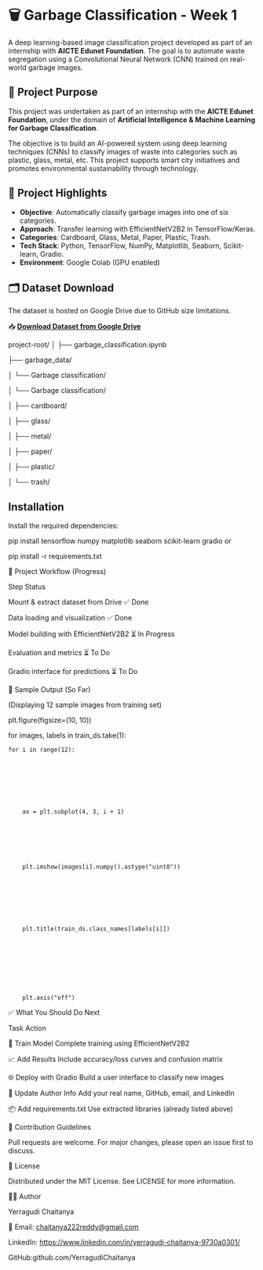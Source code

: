 # 🗑️ Garbage Classification - Week 1

A deep learning-based image classification project developed as part of an internship with **AICTE Edunet Foundation**. The goal is to automate waste segregation using a Convolutional Neural Network (CNN) trained on real-world garbage images.











## 🎯 Project Purpose

This project was undertaken as part of an internship with the **AICTE Edunet Foundation**, under the domain of **Artificial Intelligence & Machine Learning for Garbage Classification**.

The objective is to build an AI-powered system using deep learning techniques (CNNs) to classify images of waste into categories such as plastic, glass, metal, etc. This project supports smart city initiatives and promotes environmental sustainability through technology.







## 📌 Project Highlights

- **Objective**: Automatically classify garbage images into one of six categories.
- **Approach**: Transfer learning with EfficientNetV2B2 in TensorFlow/Keras.
- **Categories**: Cardboard, Glass, Metal, Paper, Plastic, Trash.
- **Tech Stack**: Python, TensorFlow, NumPy, Matplotlib, Seaborn, Scikit-learn, Gradio.
- **Environment**: Google Colab (GPU enabled)






## 🗂️ Dataset Download

The dataset is hosted on Google Drive due to GitHub size limitations.

📥 **[Download Dataset from Google Drive](https://drive.google.com/uc?export=download&id=1JRRR4mWA3jhSJl3GPeCY9ZxZ4pdEHQtT)**






project-root/
│
├── garbage_classification.ipynb





├── garbage_data/



 
│ └── Garbage classification/





│ └── Garbage classification/





│ ├── cardboard/





│ ├── glass/







│ ├── metal/







│ ├── paper/









│ ├── plastic/













│ └── trash/





##  Installation








Install the required dependencies:









pip install tensorflow numpy matplotlib seaborn scikit-learn gradio
or





pip install -r requirements.txt






🚀 Project Workflow (Progress)





Step	Status


Mount & extract dataset from Drive	       ✅ Done




Data loading and visualization	           ✅ Done




Model building with EfficientNetV2B2	   ⏳ In Progress




Evaluation and metrics	                   ⏳ To Do






Gradio interface for predictions	       ⏳ To Do







🧪 Sample Output (So Far)





(Displaying 12 sample images from training set)








plt.figure(figsize=(10, 10))









for images, labels in train_ds.take(1):







    for i in range(12):







    
        ax = plt.subplot(4, 3, i + 1)






        
        plt.imshow(images[i].numpy().astype("uint8"))







        
        plt.title(train_ds.class_names[labels[i]])








        
        plt.axis("off")







        
✅ What You Should Do Next









Task	                             Action




   
🧠 Train Model	               Complete training using EfficientNetV2B2







📈 Add Results	              Include accuracy/loss curves and confusion matrix








🌐 Deploy with Gradio     	  Build a user interface to classify new images










📝 Update Author Info	      Add your real name, GitHub, email, and LinkedIn











📦 Add requirements.txt    	  Use extracted libraries (already listed above)








🤝 Contribution Guidelines






Pull requests are welcome. For major changes, please open an issue first to discuss.









📄 License








Distributed under the MIT License. See LICENSE for more information.





🙋‍♂️ Author








Yerragudi Chaitanya








📧 Email: chaitanya222reddy@gmail.com









LinkedIn: https://www.linkedin.com/in/yerragudi-chaitanya-9730a0301/









GitHub:github.com/YerragudiChaitanya
 




    
